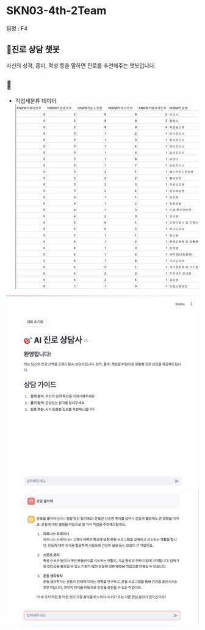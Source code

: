 # SKN03-4th-2Team  
팀명 : F4  

## 🎯진로 상담 챗봇  
자신의 성격, 흥미, 적성 등을 말하면 진로를 추천해주는 챗봇입니다.   
  

## 📄 
- 직업세분류 데이터
![데이터](https://github.com/SKNETWORKS-FAMILY-AICAMP/SKN03-4th-2Team/blob/JSY/%E1%84%89%E1%85%B3%E1%84%8F%E1%85%B3%E1%84%85%E1%85%B5%E1%86%AB%E1%84%89%E1%85%A3%E1%86%BA%202024-11-07%20%E1%84%8B%E1%85%A9%E1%84%8C%E1%85%A5%E1%86%AB%2010.13.55.png)

 


![결과](https://github.com/SKNETWORKS-FAMILY-AICAMP/SKN03-4th-2Team/blob/JSY/final_1.png)
![결과](https://github.com/SKNETWORKS-FAMILY-AICAMP/SKN03-4th-2Team/blob/JSY/final_2.png)

